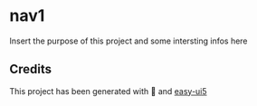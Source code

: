 # nav1
Insert the purpose of this project and some intersting infos here


## Credits
This project has been generated with 💙 and [easy-ui5](https://github.com/SAP)
